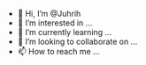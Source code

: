 - 👋 Hi, I’m @Juhrih
- 👀 I’m interested in ...
- 🌱 I’m currently learning ...
- 💞️ I’m looking to collaborate on ...
- 📫 How to reach me ...

<!---
Juhrih/Juhrih is a ✨ special ✨ repository because its `README.md` (this file) appears on your GitHub profile.
You can click the Preview link to take a look at your changes.
--->
